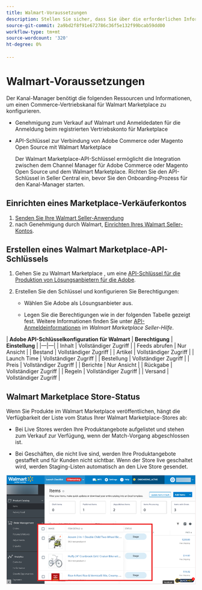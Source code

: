 ```yaml
---
title: Walmart-Voraussetzungen
description: Stellen Sie sicher, dass Sie über die erforderlichen Informationen und Ressourcen für den Walmart Marketplace verfügen, um sie in den Kanal-Manager zu integrieren.
source-git-commit: 2a9bd2f8f91e672786c36f5e132f99bcab59dd00
workflow-type: tm+mt
source-wordcount: '320'
ht-degree: 0%

---
```



# Walmart-Voraussetzungen

Der Kanal-Manager benötigt die folgenden Ressourcen und Informationen, um einen Commerce-Vertriebskanal für Walmart Marketplace zu konfigurieren.

* Genehmigung zum Verkauf auf Walmart und Anmeldedaten für die Anmeldung beim registrierten Vertriebskonto für Marketplace

* API-Schlüssel zur Verbindung von Adobe Commerce oder Magento Open Source mit Walmart Marketplace

   Der Walmart Marketplace-API-Schlüssel ermöglicht die Integration zwischen dem Channel Manager für Adobe Commerce oder Magento Open Source und dem Walmart Marketplace. Richten Sie den API-Schlüssel in Seller Central ein, bevor Sie den Onboarding-Prozess für den Kanal-Manager starten.

## Einrichten eines Marketplace-Verkäuferkontos

1. [Senden Sie Ihre Walmart Seller-Anwendung](https://marketplace-apply.walmart.com/apply?id=0014M00001zivMpQAI)
1. nach Genehmigung durch Walmart, [Einrichten Ihres Walmart Seller-Kontos](https://sellerhelp.walmart.com/seller/s/guide?article=000008219).

## Erstellen eines Walmart Marketplace-API-Schlüssels

1. Gehen Sie zu Walmart Marketplace , um eine [API-Schlüssel für die Produktion von Lösungsanbietern für die Adobe](https://developer.walmart.com/#preloginModal?redirectUri=https%3A%2F%2Fdeveloper.walmart.com%2Faccount%2FgenerateKey).

1. Erstellen Sie den Schlüssel und konfigurieren Sie Berechtigungen:

   * Wählen Sie Adobe als Lösungsanbieter aus.

   * Legen Sie die Berechtigungen wie in der folgenden Tabelle gezeigt fest. Weitere Informationen finden Sie unter [API-Anmeldeinformationen](https://sellerhelp.walmart.com/seller/s/guide?article=000006422) im _Walmart Marketplace Seller-Hilfe_.

|    **Adobe API-Schlüsselkonfiguration für Walmart**
| **Berechtigung** | **Einstellung** | |—|—| | Inhalt | Vollständiger Zugriff | | Feeds abrufen | Nur Ansicht | | Bestand | Vollständiger Zugriff | | Artikel | Vollständiger Zugriff | | Launch Time | Vollständiger Zugriff | | Bestellung | Vollständiger Zugriff | | Preis | Vollständiger Zugriff | | Berichte | Nur Ansicht | | Rückgabe | Vollständiger Zugriff | | Regeln | Vollständiger Zugriff | | Versand | Vollständiger Zugriff |

## Walmart Marketplace Store-Status

Wenn Sie Produkte im Walmart Marketplace veröffentlichen, hängt die Verfügbarkeit der Liste vom Status Ihrer Walmart Marketplace-Stores ab:

* Bei Live Stores werden Ihre Produktangebote aufgelistet und stehen zum Verkauf zur Verfügung, wenn der Match-Vorgang abgeschlossen ist.

* Bei Geschäften, die nicht live sind, werden Ihre Produktangebote gestaffelt und für Kunden nicht sichtbar. Wenn der Store live geschaltet wird, werden Staging-Listen automatisch an den Live Store gesendet.

![[!DNL Walmart Seller Central] Staging-Produkte](assets/walmart-seller-central-staged.png)
